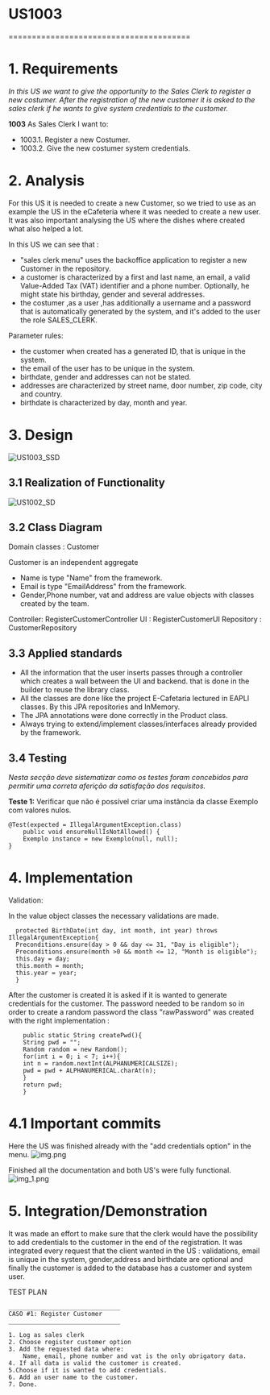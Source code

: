 # US1003
=======================================

# 1. Requirements

*In this US we want to give the opportunity to the Sales Clerk to register a new costumer. After the registration of the 
new customer it is asked to the sales clerk if he wants to give system credentials to the customer.*

**1003** As Sales Clerk I want to:

- 1003.1. Register a new Costumer.
- 1003.2. Give the new costumer system credentials.

# 2. Analysis

For this US it is needed to create a new Customer, so we tried to use as an example the US in the eCafeteria where it was needed to create a new user. It was also important 
analysing the US where the dishes where created what also helped a lot.

In this US we can see that : 

* "sales clerk menu" uses the backoffice application to register a new Customer in the repository.
* a customer is characterized by a first and last name, an email, a valid Value-Added Tax (VAT)
  identifier and a phone number. Optionally, he might state his birthday, gender and several addresses.
* the costumer ,as a user ,has additionally a username and a password that is automatically generated by the
  system, and it's added to the user the role SALES_CLERK.

Parameter rules:

* the customer when created has a generated ID, that is unique in the system.
* the email of the user has to be unique in the system.
* birthdate, gender and addresses can not be stated.
* addresses are characterized by street name, door number, zip code, city and country.
* birthdate is characterized by day, month and year.

# 3. Design

![US1003_SSD](US1003_SSD.svg)

## 3.1 Realization of Functionality

![US1002_SD](US1003_SD.svg)

## 3.2 Class Diagram

Domain classes :
  Customer

Customer is an independent aggregate
* Name is type "Name" from the framework.
* Email is type "EmailAddress" from the framework.
* Gender,Phone number, vat and address are value objects with classes created by the team.

Controller: RegisterCustomerController
UI : RegisterCustomerUI
Repository : CustomerRepository

## 3.3 Applied standards

- All the information that the user inserts passes through a controller which creates a wall between the UI and backend.
  that is done in the builder to reuse the library class.
- All the classes are done like the project E-Cafetaria lectured in EAPLI classes.
  By this JPA repositories and InMemory.
- The JPA annotations were done correctly in the Product class.
- Always trying to extend/implement classes/interfaces already provided by the framework.

## 3.4 Testing

*Nesta secção deve sistematizar como os testes foram concebidos para permitir uma correta aferição da satisfação dos requisitos.*

**Teste 1:** Verificar que não é possível criar uma instância da classe Exemplo com valores nulos.

	@Test(expected = IllegalArgumentException.class)
		public void ensureNullIsNotAllowed() {
		Exemplo instance = new Exemplo(null, null);
	}

# 4. Implementation

Validation:

In the value object classes the necessary validations are made.

      protected BirthDate(int day, int month, int year) throws IllegalArgumentException{
      Preconditions.ensure(day > 0 && day <= 31, "Day is eligible");
      Preconditions.ensure(month >0 && month <= 12, "Month is eligible");
      this.day = day;
      this.month = month;
      this.year = year;
      }

After the customer is created it is asked if it is wanted to generate credentials for the customer. The password needed to be random so in order
to create a random password the class "rawPassword" was created with the right implementation :

        public static String createPwd(){
        String pwd = "";
        Random random = new Random();
        for(int i = 0; i < 7; i++){
        int n = random.nextInt(ALPHANUMERICALSIZE);
        pwd = pwd + ALPHANUMERICAL.charAt(n);
        }
        return pwd;
        }

# 4.1 Important commits

Here the US was finished already with the "add credentials option" in the menu.
![img.png](img.png)

Finished all the documentation and both US's were fully functional.
![img_1.png](img_1.png)

# 5. Integration/Demonstration

It was made an effort to make sure that the clerk would have the possibility to add credentials to the customer in the end of the registration.
It was integrated every request that the client wanted in the US : validations, email is unique in the system, gender,address and birthdate are optional and finally
the customer is added to the database has a customer and system user.

TEST PLAN

	_______________________________
	CASO #1: Register Customer
	_______________________________

	1. Log as sales clerk
	2. Choose register customer option
    3. Add the requested data where:
        Name, email, phone number and vat is the only obrigatory data.
    4. If all data is valid the customer is created.
    5.Choose if it is wanted to add credentials.
    6. Add an user name to the customer.
    7. Done.
          